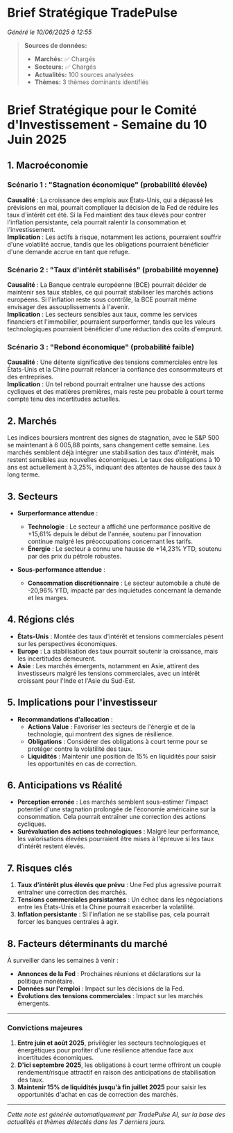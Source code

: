 # Brief Stratégique TradePulse

*Généré le 10/06/2025 à 12:55*

> **Sources de données:**
> - **Marchés:** ✅ Chargés
> - **Secteurs:** ✅ Chargés
> - **Actualités:** 100 sources analysées
> - **Thèmes:** 3 thèmes dominants identifiés

# Brief Stratégique pour le Comité d'Investissement - Semaine du 10 Juin 2025

## 1. Macroéconomie

### Scénario 1 : "Stagnation économique" (probabilité élevée)
**Causalité** : La croissance des emplois aux États-Unis, qui a dépassé les prévisions en mai, pourrait compliquer la décision de la Fed de réduire les taux d'intérêt cet été. Si la Fed maintient des taux élevés pour contrer l'inflation persistante, cela pourrait ralentir la consommation et l'investissement.  
**Implication** : Les actifs à risque, notamment les actions, pourraient souffrir d'une volatilité accrue, tandis que les obligations pourraient bénéficier d'une demande accrue en tant que refuge.

### Scénario 2 : "Taux d'intérêt stabilisés" (probabilité moyenne)
**Causalité** : La Banque centrale européenne (BCE) pourrait décider de maintenir ses taux stables, ce qui pourrait stabiliser les marchés actions européens. Si l'inflation reste sous contrôle, la BCE pourrait même envisager des assouplissements à l'avenir.  
**Implication** : Les secteurs sensibles aux taux, comme les services financiers et l'immobilier, pourraient surperformer, tandis que les valeurs technologiques pourraient bénéficier d'une réduction des coûts d'emprunt.

### Scénario 3 : "Rebond économique" (probabilité faible)
**Causalité** : Une détente significative des tensions commerciales entre les États-Unis et la Chine pourrait relancer la confiance des consommateurs et des entreprises.  
**Implication** : Un tel rebond pourrait entraîner une hausse des actions cycliques et des matières premières, mais reste peu probable à court terme compte tenu des incertitudes actuelles.

## 2. Marchés

Les indices boursiers montrent des signes de stagnation, avec le S&P 500 se maintenant à 6 005,88 points, sans changement cette semaine. Les marchés semblent déjà intégrer une stabilisation des taux d'intérêt, mais restent sensibles aux nouvelles économiques. Le taux des obligations à 10 ans est actuellement à 3,25%, indiquant des attentes de hausse des taux à long terme.

## 3. Secteurs

- **Surperformance attendue** : 
  - **Technologie** : Le secteur a affiché une performance positive de +15,61% depuis le début de l'année, soutenu par l'innovation continue malgré les préoccupations concernant les tarifs.
  - **Énergie** : Le secteur a connu une hausse de +14,23% YTD, soutenu par des prix du pétrole robustes.

- **Sous-performance attendue** : 
  - **Consommation discrétionnaire** : Le secteur automobile a chuté de -20,96% YTD, impacté par des inquiétudes concernant la demande et les marges.

## 4. Régions clés

- **États-Unis** : Montée des taux d'intérêt et tensions commerciales pèsent sur les perspectives économiques.
- **Europe** : La stabilisation des taux pourrait soutenir la croissance, mais les incertitudes demeurent.
- **Asie** : Les marchés émergents, notamment en Asie, attirent des investisseurs malgré les tensions commerciales, avec un intérêt croissant pour l'Inde et l'Asie du Sud-Est.

## 5. Implications pour l'investisseur

- **Recommandations d'allocation** : 
  - **Actions Value** : Favoriser les secteurs de l'énergie et de la technologie, qui montrent des signes de résilience.
  - **Obligations** : Considérer des obligations à court terme pour se protéger contre la volatilité des taux.
  - **Liquidités** : Maintenir une position de 15% en liquidités pour saisir les opportunités en cas de correction.

## 6. Anticipations vs Réalité

- **Perception erronée** : Les marchés semblent sous-estimer l'impact potentiel d'une stagnation prolongée de l'économie américaine sur la consommation. Cela pourrait entraîner une correction des actions cycliques.
- **Surévaluation des actions technologiques** : Malgré leur performance, les valorisations élevées pourraient être mises à l'épreuve si les taux d'intérêt restent élevés.

## 7. Risques clés

1. **Taux d'intérêt plus élevés que prévu** : Une Fed plus agressive pourrait entraîner une correction des marchés.
2. **Tensions commerciales persistantes** : Un échec dans les négociations entre les États-Unis et la Chine pourrait exacerber la volatilité.
3. **Inflation persistante** : Si l'inflation ne se stabilise pas, cela pourrait forcer les banques centrales à agir.

## 8. Facteurs déterminants du marché

À surveiller dans les semaines à venir :
- **Annonces de la Fed** : Prochaines réunions et déclarations sur la politique monétaire.
- **Données sur l'emploi** : Impact sur les décisions de la Fed.
- **Évolutions des tensions commerciales** : Impact sur les marchés émergents.

---

### Convictions majeures
1. **Entre juin et août 2025**, privilégier les secteurs technologiques et énergétiques pour profiter d'une résilience attendue face aux incertitudes économiques.
2. **D'ici septembre 2025**, les obligations à court terme offriront un couple rendement/risque attractif en raison des anticipations de stabilisation des taux.
3. **Maintenir 15% de liquidités jusqu'à fin juillet 2025** pour saisir les opportunités d'achat en cas de correction des marchés.

---

*Cette note est générée automatiquement par TradePulse AI, sur la base des actualités et thèmes détectés dans les 7 derniers jours.*
